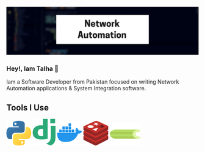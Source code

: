 <!--
**talha700/talha700** is a ✨ _special_ ✨ repository because its `README.md` (this file) appears on your GitHub profile.

Here are some ideas to get you started:

- 🔭 I’m currently working on ...
- 🌱 I’m currently learning ...
- 👯 I’m looking to collaborate on ...
- 🤔 I’m looking for help with ...
- 💬 Ask me about ...
- 📫 How to reach me: ...
- 😄 Pronouns: ...
- ⚡ Fun fact: ...
-->

![alt text](img.png)

### Hey!, Iam Talha 👋 

Iam a Software Developer from Pakistan focused on writing Network Automation applications & System Integration software.

## Tools I Use

<img src="python-logo.png" width="65" height="65">  <img src="django-logo.png" width="60" height="70" >  <img src="docker-logo.png" width="65" height="65" > <img src="redis.png" width="65" height="65" > <img src="celery.png" width="80" height="60" > 
